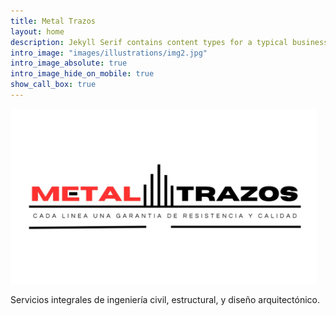 ```yaml
---
title: Metal Trazos
layout: home
description: Jekyll Serif contains content types for a typical business website. The theme is fully responsive, blazing fast and artfully illustrated.
intro_image: "images/illustrations/img2.jpg"
intro_image_absolute: true
intro_image_hide_on_mobile: true
show_call_box: true
---
```


<img src="/images/2(2).png" alt="Logo" width="490" height="280">

Servicios integrales de ingeniería civil, estructural, y diseño arquitectónico.
